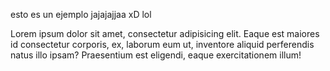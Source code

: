 esto es un ejemplo jajajajjaa xD lol 

Lorem ipsum dolor sit amet, consectetur adipisicing elit. Eaque est maiores id consectetur corporis, ex, laborum eum ut, inventore aliquid perferendis natus illo ipsam? Praesentium est eligendi, eaque exercitationem illum!  

<title><center><h5>hopla a todos xD<center/></h5></title>
